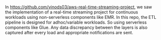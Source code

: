 In https://github.com/vinods03/aws-real-time-streaming-project, we saw the implementation of a real-time streaming project for continuous workloads using non-serverless components like EMR.
In this repo, the ETL pipeline is designed for adhoc/variable workloads. So using serverless components like Glue. Any data discrepancy between the layers is also captured after every load and appropriate notifications are sent. 
